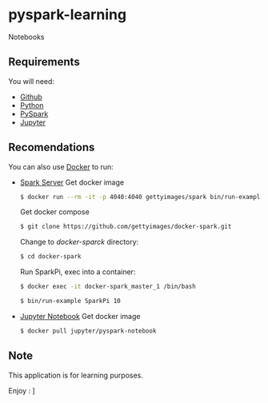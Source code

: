 # pyspark-learning

Notebooks 

## Requirements
You will need:
- [Github](https://desktop.github.com/)
- [Python](https://www.python.org/)
- [PySpark](https://spark.apache.org/)
- [Jupyter](https://jupyter.org/)

## Recomendations
You can also use [Docker](https://www.docker.com/get-started) to run:
- [Spark Server](https://hub.docker.com/r/gettyimages/spark/)
  Get docker image
  ```sh
  $ docker run --rm -it -p 4040:4040 gettyimages/spark bin/run-example SparkPi 10
  ```

  Get docker compose
  ```sh
  $ git clone https://github.com/gettyimages/docker-spark.git
  ```

  Change to _docker-sparck_ directory:
  ```sh
  $ cd docker-spark
  ```

  Run SparkPi, exec into a container:
  ```sh
  $ docker exec -it docker-spark_master_1 /bin/bash
  ```
  ```sh
  $ bin/run-example SparkPi 10
  ```
  
- [Jupyter Notebook](https://hub.docker.com/r/jupyter/pyspark-notebook)
  Get docker image
  ```sh
  $ docker pull jupyter/pyspark-notebook
  ```

## Note
This application is for learning purposes.

Enjoy : ] 

